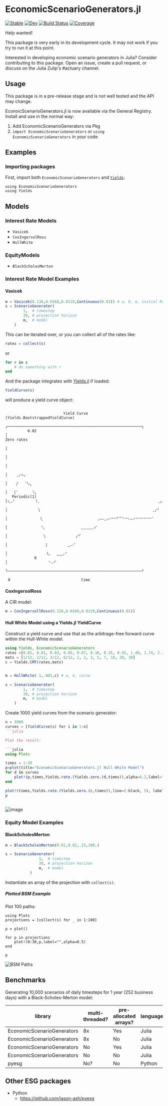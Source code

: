 # EconomicScenarioGenerators.jl

[![Stable](https://img.shields.io/badge/docs-stable-blue.svg)](https://JuliaActuary.github.io/EconomicScenarioGenerators.jl/stable)
[![Dev](https://img.shields.io/badge/docs-dev-blue.svg)](https://JuliaActuary.github.io/EconomicScenarioGenerators.jl/dev)
[![Build Status](https://github.com/JuliaActuary/EconomicScenarioGenerators.jl/actions/workflows/CI.yml/badge.svg?branch=main)](https://github.com/JuliaActuary/EconomicScenarioGenerators.jl/actions/workflows/CI.yml?query=branch%3Amain)
[![Coverage](https://codecov.io/gh/JuliaActuary/EconomicScenarioGenerators.jl/branch/main/graph/badge.svg)](https://codecov.io/gh/JuliaActuary/EconomicScenarioGenerators.jl)

Help wanted!

This package is very early in its development cycle. It may not work if you try to run it at this point.

Interested in developing economic scenario generators in Julia? Consider contributing to this package. Open an issue, create a pull request, or discuss on the Julia Zulip's #actuary channel.

## Usage

This package is in a pre-release stage and is not well tested and the API may change.

EconoicScenarioGenerators.jl is now available via the General Registry. Install and use in the normal way:
1. Add EconomicScenarioGenerators via Pkg
2. `import EconomicScenarioGenerators` or `using EconomicScenarioGenerators` in your code

## Examples

### Importing packages

First, import both `EconomicScenarioGenerators` and [`Yields`](https://github.com/JuliaActuary/Yields.jl):

```
using EconomicScenarioGenerators
using Yields
```

## Models

### Interest Rate Models

- `Vasicek`
- `CoxIngersolRoss`
- `HullWhite`

### EquityModels

- `BlackScholesMerton`

### Interest Rate Model Examples

#### Vasicek

```julia
m = Vasicek(0.136,0.0168,0.0119,Continuous(0.01)) # a, b, σ, initial Rate
s = ScenarioGenerator(
        1,  # timestep
        30, # projection horizon
        m,  # model
    )
```

This can be iterated over, or you can collect all of the rates like:

```julia
rates = collect(s)
```

or 

```julia
for r in s
    # do something with r
end
```

And the package integrates with [Yields.jl](https://github.com/JuliaActuary/Yields.jl) if loaded:

```julia
YieldCurve(s)

```

will produce a yield curve object:

```

               ⠀⠀⠀⠀⠀⠀⠀⠀⠀Yield Curve (Yields.BootstrappedYieldCurve)⠀⠀⠀⠀⠀⠀⠀⠀⠀⠀⠀⠀⠀⠀⠀           
               ┌────────────────────────────────────────────────────────────┐           
          0.02 │⠀⠀⠀⠀⠀⠀⠀⠀⠀⠀⠀⠀⠀⠀⠀⠀⠀⠀⠀⠀⠀⠀⠀⠀⠀⠀⠀⠀⠀⠀⠀⠀⠀⠀⠀⠀⠀⠀⠀⠀⠀⠀⠀⠀⠀⠀⠀⠀⠀⠀⠀⠀⠀⠀⠀⠀⠀⠀⠀⠀│ Zero rates
               │⠀⠀⠀⠀⠀⠀⠀⠀⠀⠀⠀⠀⠀⠀⠀⠀⠀⠀⠀⠀⠀⠀⠀⠀⠀⠀⠀⠀⠀⠀⠀⠀⠀⠀⠀⠀⠀⠀⠀⠀⠀⠀⠀⠀⠀⠀⠀⠀⠀⠀⠀⠀⠀⠀⠀⠀⠀⠀⠀⠀│           
               │⠀⠀⠀⠀⠀⠀⠀⠀⠀⠀⠀⠀⠀⠀⠀⠀⠀⠀⠀⠀⠀⠀⠀⠀⠀⠀⠀⠀⠀⠀⠀⠀⠀⠀⠀⠀⠀⠀⠀⠀⠀⠀⠀⠀⠀⠀⠀⠀⠀⠀⠀⠀⠀⠀⠀⠀⠀⠀⠀⠀│           
               │⠀⠀⠀⠀⠀⠀⠀⠀⠀⠀⠀⠀⠀⠀⠀⠀⠀⠀⠀⠀⠀⠀⠀⠀⠀⠀⠀⠀⠀⠀⠀⠀⠀⠀⠀⠀⠀⠀⠀⠀⠀⠀⠀⠀⠀⠀⠀⠀⠀⠀⠀⠀⠀⠀⠀⠀⠀⠀⠀⠀│           
               │⠀⠀⠀⢀⡔⠦⡄⠀⠀⠀⠀⠀⠀⠀⠀⠀⠀⠀⠀⠀⠀⠀⠀⠀⠀⠀⠀⠀⠀⠀⠀⠀⠀⠀⠀⠀⠀⠀⠀⠀⠀⠀⠀⠀⠀⠀⠀⠀⠀⠀⠀⠀⠀⠀⠀⠀⠀⠀⠀⠀│           
               │⠀⠀⠀⡜⠀⠀⠈⠣⣄⠀⠀⠀⠀⠀⠀⠀⠀⠀⠀⠀⠀⠀⠀⠀⠀⠀⠀⠀⠀⠀⠀⠀⠀⠀⠀⠀⠀⠀⠀⠀⠀⠀⠀⠀⠀⠀⠀⠀⠀⠀⠀⠀⠀⠀⠀⠀⠀⠀⠀⠀│           
               │⠀⠀⢸⠁⠀⠀⠀⠀⠀⠱⡄⠀⠀⠀⠀⠀⠀⠀⠀⠀⠀⠀⠀⠀⠀⠀⠀⠀⠀⠀⠀⠀⠀⠀⠀⠀⠀⠀⠀⠀⠀⠀⠀⠀⠀⠀⠀⠀⠀⠀⠀⠀⠀⠀⠀⠀⠀⠀⢀⡠│           
   Periodic(1) │⢆⡠⠃⠀⠀⠀⠀⠀⠀⠀⠸⡀⠀⠀⠀⠀⠀⠀⠀⠀⠀⠀⠀⠀⠀⠀⠀⠀⠀⠀⠀⠀⠀⠀⠀⠀⠀⠀⠀⠀⠀⠀⠀⠀⠀⠀⠀⠀⠀⠀⠀⠀⠀⠀⠀⢀⡤⠒⠁⠀│           
               │⠀⠀⠀⠀⠀⠀⠀⠀⠀⠀⠀⢱⠀⠀⠀⠀⠀⠀⠀⠀⠀⠀⠀⠀⠀⠀⠀⠀⠀⠀⠀⠀⠀⠀⠀⠀⠀⠀⠀⠀⠀⠀⠀⠀⠀⠀⠀⠀⠀⠀⠀⠀⠀⢀⡔⠃⠀⠀⠀⠀│           
               │⠀⠀⠀⠀⠀⠀⠀⠀⠀⠀⠀⠀⢇⠀⠀⠀⠀⠀⠀⠀⠀⠀⠀⠀⠀⠀⠀⠀⠀⠀⠀⠀⠀⡠⠤⢄⡠⠔⠒⠒⠋⠉⠑⠒⠢⠤⠔⠒⠒⠒⠒⠒⠒⠁⠀⠀⠀⠀⠀⠀│           
               │⠀⠀⠀⠀⠀⠀⠀⠀⠀⠀⠀⠀⠘⡄⠀⠀⠀⠀⠀⠀⠀⠀⠀⠀⠀⠀⠀⣀⣀⣀⣀⡠⠎⠀⠀⠀⠀⠀⠀⠀⠀⠀⠀⠀⠀⠀⠀⠀⠀⠀⠀⠀⠀⠀⠀⠀⠀⠀⠀⠀│           
               │⠀⠀⠀⠀⠀⠀⠀⠀⠀⠀⠀⠀⠀⢱⠀⠀⠀⠀⠀⠀⠀⠀⠀⠀⠀⡔⠋⠀⠀⠀⠀⠀⠀⠀⠀⠀⠀⠀⠀⠀⠀⠀⠀⠀⠀⠀⠀⠀⠀⠀⠀⠀⠀⠀⠀⠀⠀⠀⠀⠀│           
               │⠀⠀⠀⠀⠀⠀⠀⠀⠀⠀⠀⠀⠀⠀⡇⠀⠀⠀⠀⠀⠀⠀⣀⠤⠊⠀⠀⠀⠀⠀⠀⠀⠀⠀⠀⠀⠀⠀⠀⠀⠀⠀⠀⠀⠀⠀⠀⠀⠀⠀⠀⠀⠀⠀⠀⠀⠀⠀⠀⠀│           
               │⠀⠀⠀⠀⠀⠀⠀⠀⠀⠀⠀⠀⠀⠀⠸⡄⠀⠀⣀⣀⡠⠊⠀⠀⠀⠀⠀⠀⠀⠀⠀⠀⠀⠀⠀⠀⠀⠀⠀⠀⠀⠀⠀⠀⠀⠀⠀⠀⠀⠀⠀⠀⠀⠀⠀⠀⠀⠀⠀⠀│           
             0 │⠀⠀⠀⠀⠀⠀⠀⠀⠀⠀⠀⠀⠀⠀⠀⠑⠤⠋⠀⠀⠀⠀⠀⠀⠀⠀⠀⠀⠀⠀⠀⠀⠀⠀⠀⠀⠀⠀⠀⠀⠀⠀⠀⠀⠀⠀⠀⠀⠀⠀⠀⠀⠀⠀⠀⠀⠀⠀⠀⠀│           
               └────────────────────────────────────────────────────────────┘           
               ⠀0⠀⠀⠀⠀⠀⠀⠀⠀⠀⠀⠀⠀⠀⠀⠀⠀⠀⠀⠀⠀⠀⠀⠀⠀⠀⠀time⠀⠀⠀⠀⠀⠀⠀⠀⠀⠀⠀⠀⠀⠀⠀⠀⠀⠀⠀⠀⠀⠀⠀⠀⠀⠀⠀30⠀           

```

#### CoxIngersolRoss

A CIR model:

```julia
m = CoxIngersollRoss(0.136,0.0168,0.0119,Continuous(0.01))
```

#### Hull White Model using a Yields.jl YieldCurve

Construct a yield curve and use that as the arbitrage-free forward curve within the Hull-White model.

```julia
using Yields, EconomicScenarioGenerators
rates =[0.01, 0.01, 0.03, 0.05, 0.07, 0.16, 0.35, 0.92, 1.40, 1.74, 2.31, 2.41] ./ 100
mats = [1/12, 2/12, 3/12, 6/12, 1, 2, 3, 5, 7, 10, 20, 30]
c = Yields.CMT(rates,mats)


m = HullWhite(.1,.005,c) # a, σ, curve

s = ScenarioGenerator(
        1,  # timestep
        30, # projection horizon
        m,  # model
    )
```

Create 1000 yield curves from the scenario generator:

```julia
n = 1000
curves = [YieldCurve(s) for i in 1:n]
```julia

Plot the result:

```julia
using Plots

times = 1:30
p=plot(title="EconomicScenarioGenerators.jl Hull White Model")
for d in curves
    plot!(p,times,Yields.rate.(Yields.zero.(d,times)),alpha=0.2,label="")
end

plot!(times,Yields.rate.(Yields.zero.(c,times)),line=(:black, 5), label="Given Yield Curve")
p
    
```

![image](https://user-images.githubusercontent.com/711879/171550813-e3a57557-c7f8-4080-a6c7-88691d5c1be6.png)

### Equity Model Examples

#### BlackScholesMerton

```julia
m = BlackScholesMerton(0.01,0.02,.15,100.)

s = ScenarioGenerator(
               1,  # timestep
               30, # projection horizon
               m,  # model
           )
```

Instantiate an array of the projection with `collect(s)`.


##### Plotted BSM Example

Plot 100 paths:

```
using Plots
projections = [collect(s) for _ in 1:100]

p = plot()

for p in projections
    plot!(0:30,p,label="",alpha=0.5)
end

p
```

![BSM Paths](https://user-images.githubusercontent.com/711879/180128072-fe08d285-0edc-4707-a89e-8d14fef23d2a.png)

## Benchmarks

Generating 10,000 scenarios of daily timesteps for 1 year (252 business days) with a Black-Scholes-Merton model:


| library                    | multi-threaded? | pre-allocated arrays? |  language | time (absolute) | time (relative) |
|----------------------------|-----------------|-----------------------|-----------------|-----------------|---------|
| EconomicScenarioGenerators | 8x    |Yes | Julia    | 5ms          | 1x              |
| EconomicScenarioGenerators | 8x    |No | Julia    | 6ms          | 1x              |
| EconomicScenarioGenerators | No    |Yes | Julia    | 19ms          | 4x              |
| EconomicScenarioGenerators | No    |No | Julia    | 20ms          | 4x              |
| pyesg                      | No?   |No | Python   | 135ms           | 27x              |

## Other ESG packages

- Python
  - https://github.com/jason-ash/pyesg
